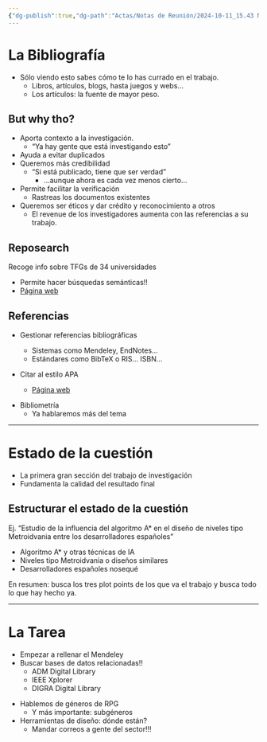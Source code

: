 ```yaml
---
{"dg-publish":true,"dg-path":"Actas/Notas de Reunión/2024-10-11_15.43 Notas de la reunión.md","permalink":"/actas/notas-de-reunion/2024-10-11-15-43-notas-de-la-reunion/","tags":["TFG","Apuntes"]}
---
```


# La Bibliografía

- Sólo viendo esto sabes cómo te lo has currado en el trabajo.
	- Libros, artículos, blogs, hasta juegos y webs…
	- Los artículos: la fuente de mayor peso.
## But why tho?

- Aporta contexto a la investigación.
	- “Ya hay gente que está investigando esto”
- Ayuda a evitar duplicados
- Queremos más credibilidad
	- “Si está publicado, tiene que ser verdad”
		- …aunque ahora es cada vez menos cierto…
- Permite facilitar la verificación
	- Rastreas los documentos existentes
- Queremos ser éticos y dar crédito y reconocimiento a otros
	- El revenue de los investigadores aumenta con las referencias a su trabajo.

## Reposearch

Recoge info sobre TFGs de 34 universidades
- Permite hacer búsquedas semánticas!!
- [Página web](https://reposearch.coddii.org/)

## Referencias

* Gestionar referencias bibliográficas
	* Sistemas como Mendeley, EndNotes…
	* Estándares como BibTeX o RIS… ISBN…

* Citar al estilo APA
	* [Página web](https://apastyle.apa.org/)

- Bibliometría
	- Ya hablaremos más del tema
***
# Estado de la cuestión

- La primera gran sección del trabajo de investigación
- Fundamenta la calidad del resultado final

## Estructurar el estado de la cuestión

Ej. “Estudio de la influencia del algoritmo A* en el diseño de niveles tipo Metroidvania entre los desarrolladores españoles”
* Algoritmo A* y otras técnicas de IA
* Niveles tipo Metroidvania o diseños similares
* Desarrolladores españoles nosequé

En resumen: busca los tres plot points de los que va el trabajo y busca todo lo que hay hecho ya.

***
# La Tarea

* Empezar a rellenar el Mendeley
* Buscar bases de datos relacionadas!!
	* ADM Digital Library
	* IEEE Xplorer
	* DIGRA Digital Library

- Hablemos de géneros de RPG
	- Y más importante: subgéneros
- Herramientas de diseño: dónde están? 
	- Mandar correos a gente del sector!!!